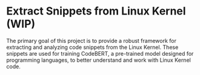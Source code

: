 # Extract Snippets from Linux Kernel (WIP)

The primary goal of this project is to provide a robust framework for extracting and analyzing code snippets from the Linux Kernel. These snippets are used for training CodeBERT, a pre-trained model designed for programming languages, to better understand and work with Linux Kernel code.



